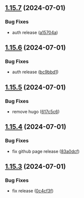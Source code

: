 ## [1.15.7](https://github.com/hattaalfaritzy/hzy-ui/compare/v1.15.6...v1.15.7) (2024-07-01)


### Bug Fixes

* auth release ([a15704a](https://github.com/hattaalfaritzy/hzy-ui/commit/a15704afa37af4a086747089a89e38af73a6963d))



## [1.15.6](https://github.com/hattaalfaritzy/hzy-ui/compare/v1.15.5...v1.15.6) (2024-07-01)


### Bug Fixes

* auth release ([bc9bbd1](https://github.com/hattaalfaritzy/hzy-ui/commit/bc9bbd1857316886f3e065e1bc809bc68ae67413))



## [1.15.5](https://github.com/hattaalfaritzy/hzy-ui/compare/v1.15.4...v1.15.5) (2024-07-01)


### Bug Fixes

* remove hugo ([617c5c6](https://github.com/hattaalfaritzy/hzy-ui/commit/617c5c6d4b939a6749cab133459bffcf8517a23d))



## [1.15.4](https://github.com/hattaalfaritzy/hzy-ui/compare/v1.15.3...v1.15.4) (2024-07-01)


### Bug Fixes

* fix github page release ([83a0dcf](https://github.com/hattaalfaritzy/hzy-ui/commit/83a0dcf356e38cf45b4df7ecf7f058fe25541e1f))



## [1.15.3](https://github.com/hattaalfaritzy/hzy-ui/compare/v1.15.2...v1.15.3) (2024-07-01)


### Bug Fixes

* fix release ([0c4cf3f](https://github.com/hattaalfaritzy/hzy-ui/commit/0c4cf3f994bd0005079f55659995e05b8fc3f173))



